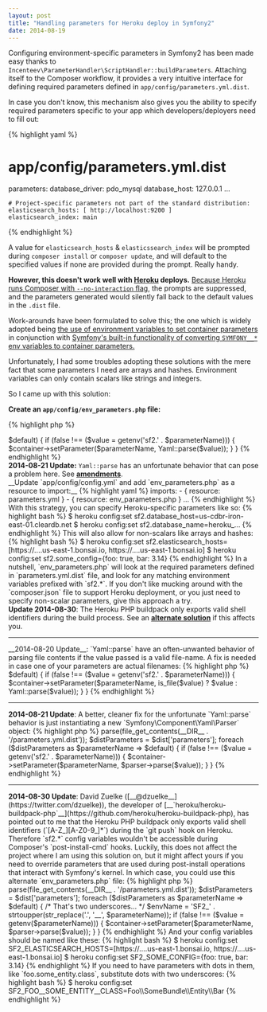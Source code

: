 ```yaml
---
layout: post
title: "Handling parameters for Heroku deploy in Symfony2"
date: 2014-08-19
---
```


Configuring environment-specific parameters in Symfony2 has been made easy thanks to `Incenteev\ParameterHandler\ScriptHandler::buildParameters`. Attaching itself
to the Composer workflow, it provides a very intuitive interface for defining required parameters defined in `app/config/parameters.yml.dist`.

In case you don't know, this mechanism also gives you the ability to specify required parameters specific to your app which developers/deployers need to fill out:

{% highlight yaml %}
# app/config/parameters.yml.dist
parameters:
    database_driver:   pdo_mysql
    database_host:     127.0.0.1
    ...

    # Project-specific parameters not part of the standard distribution:
    elasticsearch_hosts: [ http://localhost:9200 ]
    elasticsearch_index: main
{% endhighlight %}

<!--stop-->
A value for `elasticsearch_hosts` & `elasticssearch_index` will be prompted during `composer install` or `composer update`, and will default to the specified values if none are provided during the prompt. Really handy.

__However, this doesn't work well with [Heroku](https://heroku.com) deploys.__ [Because Heroku runs Composer with `--no-interaction` flag](https://devcenter.heroku.com/articles/php-support#build-behavior),
the prompts are suppressed, and the parameters generated would silently fall back to the default values in the `.dist` file.

Work-arounds have been formulated to solve this; the one which is widely adopted being [the use of environment variables to set container parameters](https://github.com/Incenteev/ParameterHandler#using-environment-variables-to-set-the-parameters) in conjunction with [Symfony's built-in functionality of converting `SYMFONY__*` env variables to container parameters.](http://symfony.com/doc/current/cookbook/configuration/external_parameters.html)

Unfortunately, I had some troubles adopting these solutions with the mere fact that some parameters I need are arrays and hashes. Environment variables can only contain scalars like strings and integers.

So I came up with this solution:

__Create an `app/config/env_parameters.php` file:__

{% highlight php %}
<?php

use Symfony\Component\Yaml\Yaml;

/** @var $container \Symfony\Component\DependencyInjection\ContainerBuilder */
$container;

$dist = Yaml::parse(file_get_contents(__DIR__ . '/parameters.yml.dist'));
$distParameters = $dist['parameters'];

foreach ($distParameters as $parameterName => $default) {
    if (false !== ($value = getenv('sf2.' . $parameterName))) {
        $container->setParameter($parameterName, Yaml::parse($value));
    }
}
{% endhighlight %}

<div class="alert-info">
<strong>2014-08-21 Update:</strong>
<code>Yaml::parse</code> has an unfortunate behavior that can pose a problem here.
See <strong><a href="#yaml-amendments">amendments</a></strong>.
</div>

__Update `app/config/config.yml` and add `env_parameters.php` as a resource to import:__

{% highlight yaml %}
    imports:
        - { resource: parameters.yml }
        - { resource: env_parameters.php }
        ...
{% endhighlight %}

With this strategy, you can specify Heroku-specific parameters like so:

{% highlight bash %}
$ heroku config:set sf2.database_host=us-cdbr-iron-east-01.cleardb.net
$ heroku config:set sf2.database_name=heroku_...
{% endhighlight %}

This will also allow for non-scalars like arrays and hashes:

{% highlight bash %}
$ heroku config:set sf2.elasticsearch_hosts=[https://....us-east-1.bonsai.io, https://....us-east-1.bonsai.io]
$ heroku config:set sf2.some_config={foo: true, bar: 3.14}
{% endhighlight %}

In a nutshell, `env_parameters.php` will look at the required parameters defined in `parameters.yml.dist` file, and look for
any matching environment variables prefixed with `sf2.*`.

If you don't like mucking around with the `composer.json` file to support Heroku deployment,
or you just need to specify non-scalar parameters, give this approach a try.

<div class="alert-info">
<strong>Update 2014-08-30</strong>: The Heroku PHP buildpack only exports valid shell identifiers during the build process.
See an <strong><a href="#alternate-solution">alternate solution</a></strong> if this affects you.
</div>

<hr>

__2014-08-20 Update__: `Yaml::parse` have an often-unwanted behavior of parsing file contents if the value passed is a valid file-name. A fix is needed in case
one of your parameters are actual filenames:

{% highlight php %}
<?php

use Symfony\Component\Yaml\Yaml;

/** @var $container \Symfony\Component\DependencyInjection\ContainerBuilder */
$container;

$dist = Yaml::parse(file_get_contents(__DIR__ . '/parameters.yml.dist'));
$distParameters = $dist['parameters'];

foreach ($distParameters as $parameterName => $default) {
    if (false !== ($value = getenv('sf2.' . $parameterName))) {
        $container->setParameter($parameterName, is_file($value) ? $value : Yaml::parse($value));
    }
}
{% endhighlight %}

<hr>

<strong id="yaml-amendments">2014-08-21 Update</strong>: A better, cleaner fix for the unfortunate `Yaml::parse` behavior is just instantiating a new `Symfony\Component\Yaml\Parser` object:

{% highlight php %}
<?php

use Symfony\Component\Yaml\Parser;

/** @var $container \Symfony\Component\DependencyInjection\ContainerBuilder */
$container;

$parser = new Parser();

$dist = $parser->parse(file_get_contents(__DIR__ . '/parameters.yml.dist'));
$distParameters = $dist['parameters'];

foreach ($distParameters as $parameterName => $default) {
    if (false !== ($value = getenv('sf2.' . $parameterName))) {
        $container->setParameter($parameterName, $parser->parse($value));
    }
}
{% endhighlight %}

<hr>

<strong id="alternate-solution">2014-08-30 Update</strong>: David Zuelke ([__@dzuelke__](https://twitter.com/dzuelke)), the developer of [__`heroku/heroku-buildpack-php`__](https://github.com/heroku/heroku-buildpack-php),
has pointed out to me that the Heroku PHP buildpack only exports
valid shell identifiers (`[A-Z_][A-Z0-9_]*`) during the `git push` hook on Heroku. Therefore `sf2.*` config variables wouldn't be accessible
during Composer's `post-install-cmd` hooks.
Luckily, this does not affect the project where I am using this solution on, but it might affect yours if you need to
override parameters that are used during post-install operations that interact with Symfony's kernel.

In which case, you could use this alternate `env_parameters.php` file:

{% highlight php %}
<?php

use Symfony\Component\Yaml\Parser;

/** @var $container \Symfony\Component\DependencyInjection\ContainerBuilder */
$container;

$parser = new Parser();

$dist = $parser->parse(file_get_contents(__DIR__ . '/parameters.yml.dist'));
$distParameters = $dist['parameters'];

foreach ($distParameters as $parameterName => $default) {
    /* That's two underscores... */
    $envName = 'SF2_' . strtoupper(str_replace('.', '__', $parameterName));
    if (false !== ($value = getenv($parameterName))) {
        $container->setParameter($parameterName, $parser->parse($value));
    }
}
{% endhighlight %}

And your config variables should be named like these:

{% highlight bash %}
$ heroku config:set SF2_ELASTICSEARCH_HOSTS=[https://....us-east-1.bonsai.io, https://....us-east-1.bonsai.io]
$ heroku config:set SF2_SOME_CONFIG={foo: true, bar: 3.14}
{% endhighlight %}

If you need to have parameters with dots in them, like `foo.some_entity.class`, substitute dots with two underscores:

{% highlight bash %}
$ heroku config:set SF2_FOO__SOME_ENTITY__CLASS=Foo\\SomeBundle\\Entity\\Bar
{% endhighlight %}
